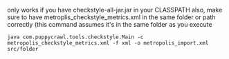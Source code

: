 only works if you have checkstyle-all-jar.jar in your CLASSPATH
also, make sure to have metroplis_checkstyle_metrics.xml in the same folder or path correctly (this command assumes it's in the same folder as you execute

`java com.puppycrawl.tools.checkstyle.Main -c metropolis_checkstyle_metrics.xml -f xml -o metropolis_import.xml src/folder`

